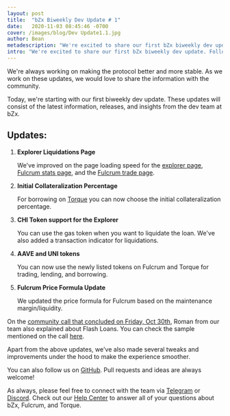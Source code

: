 ```yaml
---
layout: post
title:  "bZx Biweekly Dev Update # 1"
date:   2020-11-03 08:45:46 -0700
cover: /images/blog/Dev Update1.1.jpg
author: Bean
metadescription: "We're excited to share our first bZx biweekly dev update."
intro: "We're excited to share our first bZx biweekly dev update. Follow us for all the latest devlopments, releases, and insights from the bZx dev team."
---
```


We're always working on making the protocol better and more stable. As we work on these updates, we would love to share the information with the community.

Today, we're starting with our first biweekly dev update. These updates will consist of the latest information, releases, and insights from the dev team at bZx.


## Updates:


1. **Explorer Liquidations Page**

    We've improved on the page loading speed for the [explorer page](https://explorer.bzx.network/), [Fulcrum stats page](https://app.fulcrum.trade/stats), and the [Fulcrum trade page](https://app.fulcrum.trade/trade).

2. **Initial Collateralization Percentage**

    For borrowing on [Torque](https://torque.loans/) you can now choose the initial collateralization percentage.

3. **CHI Token support for the Explorer**

    You can use the gas token when you want to liquidate the loan. We've also added a transaction indicator for liquidations.

4. **AAVE and UNI tokens**

    You can now use the newly listed tokens on Fulcrum and Torque for trading, lending, and borrowing.

5. **Fulcrum Price Formula Update**

    We updated the price formula for Fulcrum based on the maintenance margin/liquidity.



On the [community call that concluded on Friday, Oct 30th](https://youtu.be/1lOSOoEdg-Q), Roman from our team also explained about Flash Loans. You can check the sample mentioned on the call [here](https://github.com/bZxNetwork/flashloan-sample).

Apart from the above updates, we've also made several tweaks and improvements under the hood to make the experience smoother.

You can also follow us on [GitHub](http://github.com/bZxNetwork). Pull requests and ideas are always welcome!

As always, please feel free to connect with the team via [Telegram](https://t.me/b0xNet) or [Discord](https://discord.com/invite/DKEq6FV). Check out our [Help Center](https://help.bzx.network/en/) to answer all of your questions about bZx, Fulcrum, and Torque.
